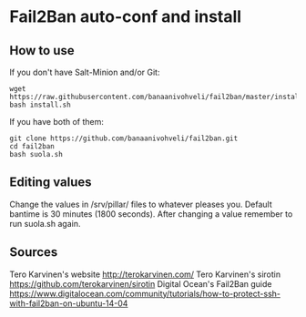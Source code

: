 # Fail2Ban auto-conf and install

## How to use

If you don't have Salt-Minion and/or Git:

	wget https://raw.githubusercontent.com/banaanivohveli/fail2ban/master/install.sh
	bash install.sh

If you have both of them:

	git clone https://github.com/banaanivohveli/fail2ban.git
	cd fail2ban
	bash suola.sh

## Editing values

Change the values in /srv/pillar/ files to whatever pleases you. Default bantime is 30 minutes (1800 seconds).
After changing a value remember to run suola.sh again.

## Sources

Tero Karvinen's website http://terokarvinen.com/
Tero Karvinen's sirotin https://github.com/terokarvinen/sirotin
Digital Ocean's Fail2Ban guide https://www.digitalocean.com/community/tutorials/how-to-protect-ssh-with-fail2ban-on-ubuntu-14-04
